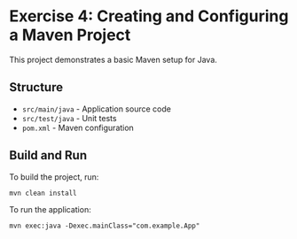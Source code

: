 # Exercise 4: Creating and Configuring a Maven Project

This project demonstrates a basic Maven setup for Java.

## Structure
- `src/main/java` - Application source code
- `src/test/java` - Unit tests
- `pom.xml` - Maven configuration

## Build and Run
To build the project, run:
```
mvn clean install
```
To run the application:
```
mvn exec:java -Dexec.mainClass="com.example.App"
```
